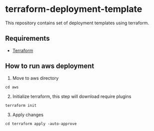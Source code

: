 # terraform-deployment-template
This repository contains set of deployment templates using terraform.

## Requirements

- [Terraform](https://www.terraform.io/downloads.html)

## How to run aws deployment
1. Move to aws directory
```
cd aws
```
2. Initialize terraform, this step will download require plugins
```
terraform init
```
3. Apply changes
```
cd terraform apply -auto-approve
```
